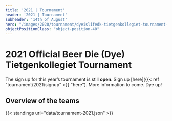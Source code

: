 ```yaml
---
title: '2021 | Tournament'
header: '2021 | Tournament'
subheader: '14th of August'
hero: "/images/2020/tournament/dyeislifedk-tietgenkollegiet-tournament-2020.jpeg"
objectPositionClass: "object-position-40"
---
```


# 2021 Official Beer Die (Dye) Tietgenkollegiet Tournament

The sign up for this year’s tournament is still **open**. Sign up [here]({{< ref "tournament/2021/signup" >}} "here"). More information to come. Dye up!

## Overview of the teams

{{< standings url="data/tournament-2021.json" >}}
